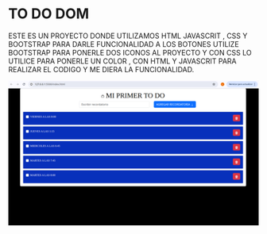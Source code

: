# TO DO DOM 
ESTE ES UN PROYECTO DONDE UTILIZAMOS HTML JAVASCRIT , CSS Y BOOTSTRAP PARA DARLE FUNCIONALIDAD  A LOS BOTONES UTILIZE BOOTSTRAP PARA PONERLE DOS ICONOS AL PROYECTO Y CON CSS LO UTILICE PARA PONERLE UN COLOR , CON HTML Y JAVASCRIT PARA REALIZAR EL CODIGO Y ME DIERA LA FUNCIONALIDAD.

![DEMO](image.png)
